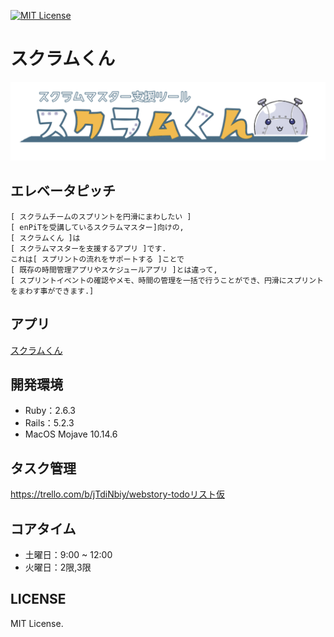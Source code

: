 [![MIT License](http://img.shields.io/badge/license-MIT-blue.svg?style=flat)](https://github.com/Hamumayo55/Sukuramukun/blob/master/LICENSE)  
# スクラムくん   
[![product_name](https://github.com/Hamumayo55/Sukuramukun/blob/master/app/assets/images/product_readme.png)](https://sukuramukun.herokuapp.com/ )  
## エレベータピッチ 
```
[ スクラムチームのスプリントを円滑にまわしたい ]   
[ enPiTを受講しているスクラムマスター]向けの,   
[ スクラムくん ]は  
[ スクラムマスターを支援するアプリ ]です.   
これは[ スプリントの流れをサポートする ]ことで  
[ 既存の時間管理アプリやスケジュールアプリ ]とは違って,  
[ スプリントイベントの確認やメモ、時間の管理を一括で行うことができ、円滑にスプリントをまわす事ができます.]   
```

## アプリ    
[スクラムくん](https://sukuramukun.herokuapp.com/)  
   
## 開発環境 
- Ruby：2.6.3
- Rails：5.2.3  
- MacOS Mojave 10.14.6  

## タスク管理
https://trello.com/b/jTdiNbiy/webstory-todoリスト仮  


## コアタイム 
- 土曜日：9:00 ~ 12:00  
- 火曜日：2限,3限  

## LICENSE  
MIT License.
